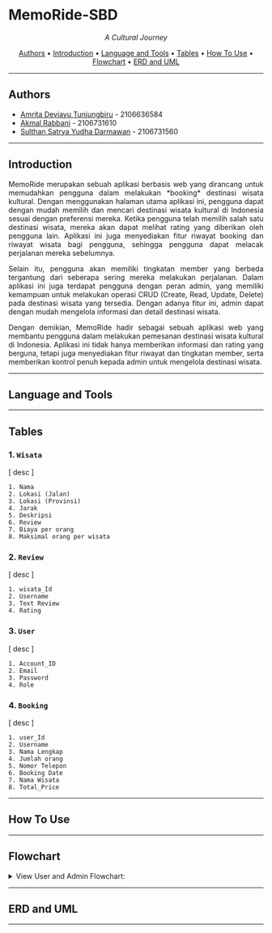 # MemoRide-SBD

<p align="center">
 <i align="center">A Cultural Journey</i>
</p>

<p align ="center">
  <a href="#authors">Authors</a> •
  <a href="#introduction">Introduction</a> •
  <a href="#language-and-tools">Language and Tools</a> •
  <a href="#tables">Tables</a> •
  <a href="#how-to-use">How To Use</a> •
  <a href="#flowchart">Flowchart</a> •
  <a href="#ERD-and-uml">ERD and UML</a> 
</p>

---

## Authors

- [Amrita Deviayu Tunjungbiru](https://www.github.com/birujung) - 2106636584
- [Akmal Rabbani](https://www.github.com/akmalrbn) - 2106731610
- [Sulthan Satrya Yudha Darmawan](https://www.github.com/sulsyd) - 2106731560
---

## Introduction
<p align="justify">MemoRide merupakan sebuah aplikasi berbasis web yang dirancang untuk memudahkan pengguna dalam melakukan *booking* destinasi wisata kultural. Dengan menggunakan halaman utama aplikasi ini, pengguna dapat dengan mudah memilih dan mencari destinasi wisata kultural di Indonesia sesuai dengan preferensi mereka. Ketika pengguna telah memilih salah satu destinasi wisata, mereka akan dapat melihat rating yang diberikan oleh pengguna lain. Aplikasi ini juga menyediakan fitur riwayat booking dan riwayat wisata bagi pengguna, sehingga pengguna dapat melacak perjalanan mereka sebelumnya.</p>

<p align="justify">Selain itu, pengguna akan memiliki tingkatan member yang berbeda tergantung dari seberapa sering mereka melakukan perjalanan. Dalam aplikasi ini juga terdapat pengguna dengan peran admin, yang memiliki kemampuan untuk melakukan operasi CRUD (Create, Read, Update, Delete) pada destinasi wisata yang tersedia. Dengan adanya fitur ini, admin dapat dengan mudah mengelola informasi dan detail destinasi wisata.</p>

<p align="justify">Dengan demikian, MemoRide hadir sebagai sebuah aplikasi web yang membantu pengguna dalam melakukan pemesanan destinasi wisata kultural di Indonesia. Aplikasi ini tidak hanya memberikan informasi dan rating yang berguna, tetapi juga menyediakan fitur riwayat dan tingkatan member, serta memberikan kontrol penuh kepada admin untuk mengelola destinasi wisata.</p>

---

## Language and Tools

---

## Tables

### 1.  ```Wisata```
[ desc ]
```
1. Nama
2. Lokasi (Jalan)
3. Lokasi (Provinsi)
4. Jarak
5. Deskripsi
6. Review
7. Biaya per orang
8. Maksimal orang per wisata

```

### 2.  ```Review```
[ desc ]
```
1. wisata_Id
2. Username
3. Text Review
4. Rating

```

### 3.  ```User```
[ desc ]
```
1. Account_ID
2. Email
3. Password
4. Role

```

### 4.  ```Booking```
[ desc ]
```
1. user_Id
2. Username
3. Nama Lengkap
4. Jumlah orang
5. Nomor Telepon
6. Booking Date
7. Nama Wisata
8. Total_Price

```
---

## How To Use

---

## Flowchart
<details>
  <summary>View User and Admin Flowchart:</summary>

  ```MemoRide User Flowchart ```

![alt text](https://github.com/birujung/MemoRide-SBD/blob/tunjung/User_Flowchart.png)

```Memoride Admin Flowchart```

![alt text]()

</details>

---

## ERD and UML 

---
